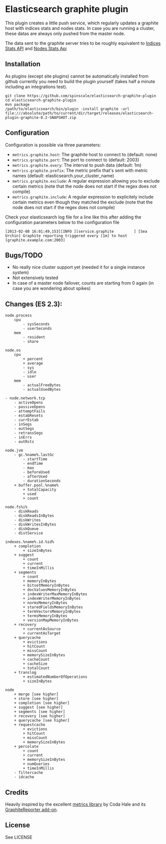 # Elasticsearch graphite plugin

This plugin creates a little push service, which regularly updates a graphite host with indices stats and nodes stats. In case you are running a cluster, these datas are always only pushed from the master node.

The data sent to the graphite server tries to be roughly equivalent to [Indices Stats API](http://www.elasticsearch.org/guide/reference/api/admin-indices-stats.html) and [Nodes Stats Api](http://www.elasticsearch.org/guide/reference/api/admin-cluster-nodes-stats.html)


## Installation

As plugins (except site plugins) cannot be automatically installed from github currently you need to build the plugin yourself (takes half a minute including an integrations test).

```
git clone https://github.com/spinscale/elasticsearch-graphite-plugin
cd elasticsearch-graphite-plugin
mvn package
/path/to/elasticsearch/bin/plugin -install graphite -url file:///absolute/path/to/current/dir/target/releases/elasticsearch-plugin-graphite-0.2-SNAPSHOT.zip
```


## Configuration

Configuration is possible via three parameters:

* `metrics.graphite.host`: The graphite host to connect to (default: none)
* `metrics.graphite.port`: The port to connect to (default: 2003)
* `metrics.graphite.every`: The interval to push data (default: 1m)
* `metrics.graphite.prefix`: The metric prefix that's sent with metric names (default: elasticsearch.your_cluster_name)
* `metrics.graphite.exclude`: A regular expression allowing you to exclude certain metrics (note that the node does not start if the regex does not compile)
* `metrics.graphite.include`: A regular expression to explicitely include certain metrics even though they matched the exclude (note that the node does not start if the regex does not compile)

Check your elasticsearch log file for a line like this after adding the configuration parameters below to the configuration file

```
[2013-02-08 16:01:49,153][INFO ][service.graphite         ] [Sea Urchin] Graphite reporting triggered every [1m] to host [graphite.example.com:2003]
```


## Bugs/TODO

* No really nice cluster support yet (needed it for a single instance system)
* Not extensively tested
* In case of a master node failover, counts are starting from 0 again (in case you are wondering about spikes)

## Changes (ES 2.3):

```text
node.process
	cpu
		- sysSeconds
		- userSeconds
	mem
		- resident
		- share

node.os
	cpu
		+ percent
		+ average
		- sys
		- idle
		- user
	mem
		- actualFreeBytes
		- actualUsedBytes

- node.network.tcp
	- activeOpens
	- passiveOpens
	- attemptFails
	- estabResets
	- currEstab
	- inSegs
	- outSegs
	- retransSegs
	- inErrs
	- outRsts

node.jvm
	- gc.%name%.lastGc
		- startTime
		- endTime
		- max
		- beforeUsed
		- afterUsed
		- durationSeconds
	+ buffer.pool.%name%
		+ totalCapacity
		+ used
		+ count

node.fs%i%
	- diskReads
	- diskReadsInBytes
	- diskWrites
	- diskWritesInBytes
	- diskQueue
	- distService

indexes.%name%.id.%id%
	+ completion
		+ sizeInBytes
	+ suggest
		+ count
		+ current
		+ timeInMillis
	+ segments
		+ count
		+ memoryInBytes
		+ bitsetMemoryInBytes
		+ docValuesMemoryInBytes
		+ indexWriterMaxMemoryInBytes
		+ indexWriterMemoryInBytes
		+ normsMemoryInBytes
		+ storedFieldsMemoryInBytes
		+ termVectorsMemoryInBytes
		+ termsMemoryInBytes
		+ versionMapMemoryInBytes
	+ recovery
		+ currentAsSource
		+ currentAsTarget
	+ querycache
		+ evictions
		+ hitCount
		+ missCount
		+ memorySizeInBytes
		+ cacheCount
		+ cacheSize
		+ totalCount
	+ translog
		+ estimatedNumberOfOperations
		+ sizeInBytes

node
	+ merge [see higher]
	+ store [see higher]
	+ completion [see higher]
	+ suggest [see higher]
	+ segments [see higher]
	+ recovery [see higher]
	+ querycache [see higher]
	+ requestcache
		+ evictions
		+ hitCount
		+ missCount
		+ memorySizeInBytes
	+ percolate
		+ count
		+ current
		+ memorySizeInBytes
		+ numQueries
		+ timeInMillis
	- filtercache
	- idcache
```

## Credits

Heavily inspired by the excellent [metrics library](http://metrics.codahale.com) by Coda Hale and its [GraphiteReporter add-on](http://metrics.codahale.com/manual/graphite/).


## License

See LICENSE

